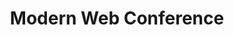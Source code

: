 ---
title: Modern Web Conference
description: "Connecting the world’s top designers and developers to redefine the bounds of possibility through an exciting exploration of cutting-edge technologies, lessons, & patterns."
href: https://modernwebconference.com/
avatar: ./banner.png
attendantIds:
  - ali-spittel
country: US
city: Virtual
---